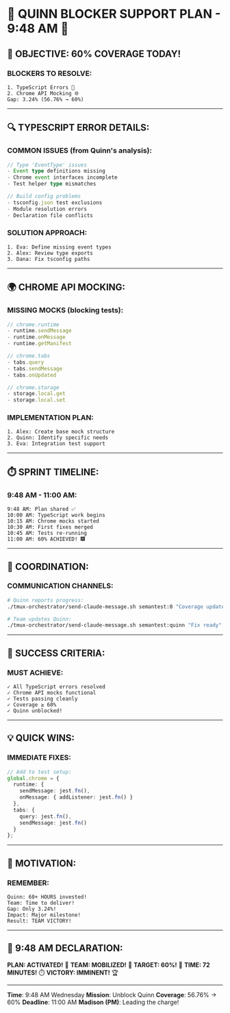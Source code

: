 # 🔧 QUINN BLOCKER SUPPORT PLAN - 9:48 AM 🔧

## 🎯 OBJECTIVE: 60% COVERAGE TODAY!

### BLOCKERS TO RESOLVE:
```
1. TypeScript Errors 🔧
2. Chrome API Mocking 🌐
Gap: 3.24% (56.76% → 60%)
```

---

## 🔍 TYPESCRIPT ERROR DETAILS:

### COMMON ISSUES (from Quinn's analysis):
```typescript
// Type 'EventType' issues
- Event type definitions missing
- Chrome event interfaces incomplete
- Test helper type mismatches

// Build config problems  
- tsconfig.json test exclusions
- Module resolution errors
- Declaration file conflicts
```

### SOLUTION APPROACH:
```
1. Eva: Define missing event types
2. Alex: Review type exports
3. Dana: Fix tsconfig paths
```

---

## 🌍 CHROME API MOCKING:

### MISSING MOCKS (blocking tests):
```javascript
// chrome.runtime
- runtime.sendMessage
- runtime.onMessage
- runtime.getManifest

// chrome.tabs
- tabs.query
- tabs.sendMessage
- tabs.onUpdated

// chrome.storage
- storage.local.get
- storage.local.set
```

### IMPLEMENTATION PLAN:
```
1. Alex: Create base mock structure
2. Quinn: Identify specific needs
3. Eva: Integration test support
```

---

## ⏱️ SPRINT TIMELINE:

### 9:48 AM - 11:00 AM:
```
9:48 AM: Plan shared ✅
10:00 AM: TypeScript work begins
10:15 AM: Chrome mocks started
10:30 AM: First fixes merged
10:45 AM: Tests re-running
11:00 AM: 60% ACHIEVED! 🎆
```

---

## 📝 COORDINATION:

### COMMUNICATION CHANNELS:
```bash
# Quinn reports progress:
./tmux-orchestrator/send-claude-message.sh semantest:0 "Coverage update"

# Team updates Quinn:
./tmux-orchestrator/send-claude-message.sh semantest:quinn "Fix ready"
```

---

## 🎯 SUCCESS CRITERIA:

### MUST ACHIEVE:
```
✓ All TypeScript errors resolved
✓ Chrome API mocks functional
✓ Tests passing cleanly
✓ Coverage ≥ 60%
✓ Quinn unblocked!
```

---

## 💡 QUICK WINS:

### IMMEDIATE FIXES:
```typescript
// Add to test setup:
global.chrome = {
  runtime: {
    sendMessage: jest.fn(),
    onMessage: { addListener: jest.fn() }
  },
  tabs: {
    query: jest.fn(),
    sendMessage: jest.fn()
  }
};
```

---

## 🚀 MOTIVATION:

### REMEMBER:
```
Quinn: 60+ HOURS invested!
Team: Time to deliver!
Gap: Only 3.24%!
Impact: Major milestone!
Result: TEAM VICTORY!
```

---

## 📌 9:48 AM DECLARATION:
**PLAN: ACTIVATED!** 📄
**TEAM: MOBILIZED!** 👥
**TARGET: 60%!** 🎯
**TIME: 72 MINUTES!** ⏱️
**VICTORY: IMMINENT!** 🏆

---
**Time**: 9:48 AM Wednesday
**Mission**: Unblock Quinn
**Coverage**: 56.76% → 60%
**Deadline**: 11:00 AM
**Madison (PM)**: Leading the charge!